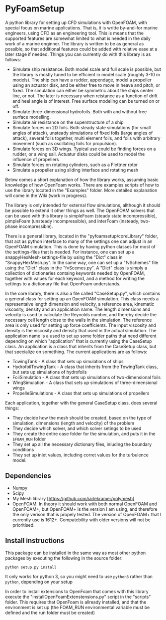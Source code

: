 # PyFoamSetup
A python library for setting up CFD simulations with OpenFOAM, with special focus on marine applications. That is, it is writte by-and-for marine engineers, using CFD as an engineering tool. This is means that the supported features are somewhat limited to what is needed in the daily work of a marine enginner. The library is written to be as general as possible, so that additional features could be added with relative ease at a later stage if needed. Things you can currently do with this library is as follows:

- Simulate ship resistance. Both model scale and full scale is possible, but the library is mostly tuned to be efficient in model scale (roughly 3-10 m models). The ship can have a rudder, appendage, model a propeller using an actuator disk, and be either free to move in heave and pitch, or fixed. The simulation can either be symmetric about the ships center line, or not. The later is necessary when reistance as a function of drift and heel angle is of interest. Free surface modeling can be turned on or off.
- Simulate three-dimensional hydrofoils. Both with and without free surface modelling.
- Simulate air resistance on the superstructure of a ship
- Simulate forces on 2D foils. Both steady state simulations (for small angles of attack), unsteady simulations of fixed foils (large angles of attack), several foils together, multi element foils, and foils with arbitrary movement (such as oscillating foils for propulsion).
- Simulate forces on 3D wings. Typical use could be finding forces on a rudder, or a wing sail. Actuatur disks could be used to model the influence of propellers
- Simulate forces on rotating cylinders, such as a Flettner rotor
- Simulate a propeller using sliding interface and rotating mesh

Below comes a short explanation of how the library works, assuming basic knowledge of how OpenFoam works. There are examples scripts of how to use the library located in the "Examples" folder. More detailed explanation will come in the Wiki (work in progress).

The library is only intended for external flow simulations, allthough it should be possible to extend it other things as well. The OpenFOAM solvers that can be used with this library is simpleFoam (steady state incompressible), pimpleFoam (unsteady incompressible), and interFoam (insteady, two-phase incompressible).

There is a general library, located in the "pyfoamsetup/coreLibrary" folder, that act as python interface to many of the settings one can adjust in an OpenFOAM simulation. This is done by having python classes for most of the settings-files that is needed. For instance, one can set up a snappyHexMesh-settings-file by using the "Dict" class in "SnappyHexMesh.py". In the same way, one can set up a "fvSchemes" file using the "Dict" class in the "fvScemes.py". A "Dict" class is simply a collection of dictionaries containg keywords needed by OpenFOAM, together with values for each keyword, and a method for writing the settings to a dictionary file that OpenFoam understands.

In the core library, there is also a file called "CaseSetup.py", which contains a general class for setting up an OpenFOAM simulation. This class needs a representaive length dimension and velocity, a reference area, kinematic viscosity, density and an application name. The length dimensions and velocity is used to calculate the Reynolds number, and thereby decide the necessary cell length close to the walls in the simulation. The reference area is only used for setting up force coefficients. The input viscosity and density is the viscosity and density that used in the actual simulation. The application name is a used to set up some folder paths that need different depending on which "application" that is currently using the CaseSetup class. An application is a class that inherits from the CaseSetup class, but that specialize on something. The current applications are as follows:
- TowingTank          - A class that sets up simulations of ships
- HydrofoilTowingTank - A class that inherits from the TowingTank class, but sets up simulations of hydrofoils
- FoilSimulation      - A class that sets up simulations of two-dimensional foils
- WingSimulation      - A class that sets up simulations of three-dimensional wings
- PropelleSimulations - A class that sets up simulations of propellers

Each application, together with the general CaseSetup class, does several things:
- They decide how the mesh should be created, based on the type of simulation, dimensions (length and velocity) of the problem
- They decide which solver, and which solver setings to be used
- They create the entire case folder for the simulation, and puts it in the ```$FOAM_RUN``` folder
- They set up all the necessary dictionary files, inluding the boundary conditions
- They set up inlet values, including corret values for the turbulence model. 

## Dependencies
- Numpy
- Scipy
- My Mesh library [https://github.com/jarlekramer/polymesh]
- OpenFOAM. In theory it should work with both normal OpenFOAM and OpenFOAM+, but OpenFOAM+ is the version I am using, and therefore the only verison that is propely tested. The version of OpenFOAM+ that I currently use is 1612+. Compatebility with older versions will not be prioritised.  

## Install instructions
This package can be installed in the same way as most other python packages by executing the following in the source folder:

```
python setup.py install
```

It only works for python 3, so you might need to use ```python3``` rather than ```python```, depending on your setup

In order to install extensions to OpenFoam that comes with this library execute the "installOpenFoamExtenstensions.py" script in the "scripts" folder. This requires that OpenFoam is allready installed, and that the environment is set up (the FOAM_RUN environmental variable must be defined and the run folder must be created)
